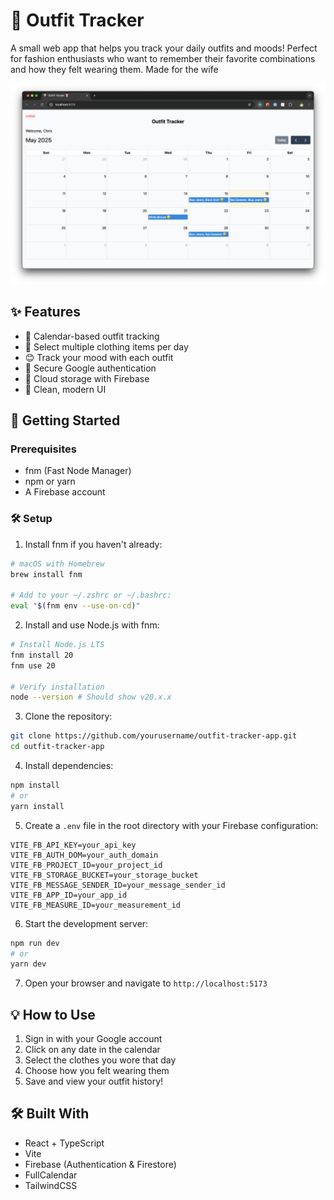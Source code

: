 # 👚 Outfit Tracker

A small web app that helps you track your daily outfits and moods! Perfect for fashion enthusiasts who want to remember their favorite combinations and how they felt wearing them. Made for the wife

![screenshot](/images/screenshot.png)

## ✨ Features

- 📅 Calendar-based outfit tracking
- 👗 Select multiple clothing items per day
- 😊 Track your mood with each outfit
- 🔐 Secure Google authentication
- 💾 Cloud storage with Firebase
- 🎨 Clean, modern UI

## 🚀 Getting Started

### Prerequisites

- fnm (Fast Node Manager)
- npm or yarn
- A Firebase account

### 🛠️ Setup

1. Install fnm if you haven't already:

```bash
# macOS with Homebrew
brew install fnm

# Add to your ~/.zshrc or ~/.bashrc:
eval "$(fnm env --use-on-cd)"
```

2. Install and use Node.js with fnm:

```bash
# Install Node.js LTS
fnm install 20
fnm use 20

# Verify installation
node --version # Should show v20.x.x
```

3. Clone the repository:

```bash
git clone https://github.com/yourusername/outfit-tracker-app.git
cd outfit-tracker-app
```

4. Install dependencies:

```bash
npm install
# or
yarn install
```

5. Create a `.env` file in the root directory with your Firebase configuration:

```env
VITE_FB_API_KEY=your_api_key
VITE_FB_AUTH_DOM=your_auth_domain
VITE_FB_PROJECT_ID=your_project_id
VITE_FB_STORAGE_BUCKET=your_storage_bucket
VITE_FB_MESSAGE_SENDER_ID=your_message_sender_id
VITE_FB_APP_ID=your_app_id
VITE_FB_MEASURE_ID=your_measurement_id
```

6. Start the development server:

```bash
npm run dev
# or
yarn dev
```

7. Open your browser and navigate to `http://localhost:5173`

## 💡 How to Use

1. Sign in with your Google account
2. Click on any date in the calendar
3. Select the clothes you wore that day
4. Choose how you felt wearing them
5. Save and view your outfit history!

## 🛠️ Built With

- React + TypeScript
- Vite
- Firebase (Authentication & Firestore)
- FullCalendar
- TailwindCSS
